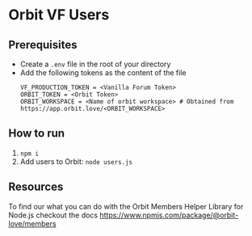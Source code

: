 # Orbit VF Users

## Prerequisites
- Create a `.env` file in the root of your directory
- Add the following tokens as the content of the file
    ```
    VF_PRODUCTION_TOKEN = <Vanilla Forum Token>
    ORBIT_TOKEN = <Orbit Token>
    ORBIT_WORKSPACE = <Name of orbit workspace> # Obtained from https://app.orbit.love/<ORBIT_WORKSPACE>
    ```

## How to run
1. `npm i`
1. Add users to Orbit: `node users.js` 

## Resources
To find our what you can do with the Orbit Members Helper Library for Node.js checkout the docs
https://www.npmjs.com/package/@orbit-love/members